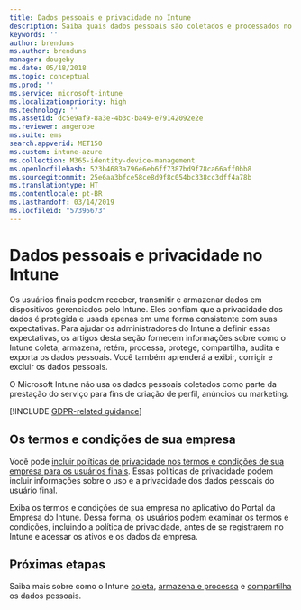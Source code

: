 ```yaml
---
title: Dados pessoais e privacidade no Intune
description: Saiba quais dados pessoais são coletados e processados no Intune.
keywords: ''
author: brenduns
ms.author: brenduns
manager: dougeby
ms.date: 05/18/2018
ms.topic: conceptual
ms.prod: ''
ms.service: microsoft-intune
ms.localizationpriority: high
ms.technology: ''
ms.assetid: dc5e9af9-8a3e-4b3c-ba49-e79142092e2e
ms.reviewer: angerobe
ms.suite: ems
search.appverid: MET150
ms.custom: intune-azure
ms.collection: M365-identity-device-management
ms.openlocfilehash: 523b4683a796e6eb6ff7387bd9f78ca66aff0bb8
ms.sourcegitcommit: 25e6aa3bfce58ce8d9f8c054bc338cc3dff4a78b
ms.translationtype: HT
ms.contentlocale: pt-BR
ms.lasthandoff: 03/14/2019
ms.locfileid: "57395673"
---
```

# <a name="privacy-and-personal-data-in-intune"></a>Dados pessoais e privacidade no Intune

Os usuários finais podem receber, transmitir e armazenar dados em dispositivos gerenciados pelo Intune. Eles confiam que a privacidade dos dados é protegida e usada apenas em uma forma consistente com suas expectativas. Para ajudar os administradores do Intune a definir essas expectativas, os artigos desta seção fornecem informações sobre como o Intune coleta, armazena, retém, processa, protege, compartilha, audita e exporta os dados pessoais. Você também aprenderá a exibir, corrigir e excluir os dados pessoais.

O Microsoft Intune não usa os dados pessoais coletados como parte da prestação do serviço para fins de criação de perfil, anúncios ou marketing.

[!INCLUDE [GDPR-related guidance](./includes/gdpr-dsr-and-stp-note.md)]

## <a name="your-company-terms-and-conditions"></a>Os termos e condições de sua empresa

Você pode [incluir políticas de privacidade nos termos e condições de sua empresa para os usuários finais](company-portal-app.md). Essas políticas de privacidade podem incluir informações sobre o uso e a privacidade dos dados pessoais do usuário final.

Exiba os termos e condições de sua empresa no aplicativo do Portal da Empresa do Intune. Dessa forma, os usuários podem examinar os termos e condições, incluindo a política de privacidade, antes de se registrarem no Intune e acessar os ativos e os dados da empresa.

## <a name="next-steps"></a>Próximas etapas

Saiba mais sobre como o Intune [coleta](privacy-data-collect.md), [armazena e processa](privacy-data-store-process.md) e [compartilha](privacy-data-secure-share.md) os dados pessoais. 
